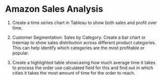 # Amazon Sales Analysis

1.	Create a time series chart in Tableau to show both sales and profit over time.

2.	Customer Segmentation: Sales by Category: Create a bar chart or treemap to show sales distribution across different product categories. This can help identify which categories are the most profitable or popular.

3.	Create a highlighted table showcasing how much average time it takes to process the order use calculated field for this  and find out in which cities it takes the most amount of time for the order to reach.
